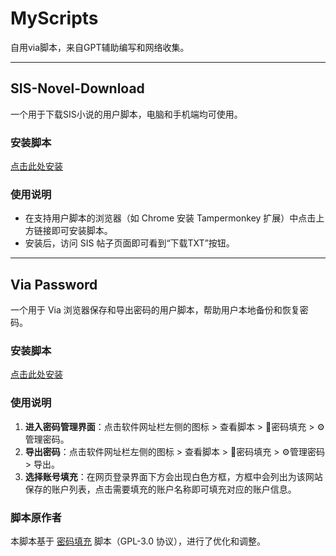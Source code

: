 # MyScripts
自用via脚本，来自GPT辅助编写和网络收集。

---

## SIS-Novel-Download
一个用于下载SIS小说的用户脚本，电脑和手机端均可使用。

### 安装脚本
[点击此处安装](https://whx9986.github.io/MyScripts/sis-novel-download.user.js)

### 使用说明
- 在支持用户脚本的浏览器（如 Chrome 安装 Tampermonkey 扩展）中点击上方链接即可安装脚本。
- 安装后，访问 SIS 帖子页面即可看到“下载TXT”按钮。

---

## Via Password
一个用于 Via 浏览器保存和导出密码的用户脚本，帮助用户本地备份和恢复密码。

### 安装脚本
[点击此处安装](https://raw.githubusercontent.com/whx9986/MyScripts/main/backup/via_password/password_0.2.6.user.js)

### 使用说明
1. **进入密码管理界面**：点击软件网址栏左侧的图标 > 查看脚本 > 🔐密码填充 > ⚙管理密码。
2. **导出密码**：点击软件网址栏左侧的图标 > 查看脚本 > 🔐密码填充 > ⚙管理密码 > 导出。
3. **选择账号填充**：在网页登录界面下方会出现白色方框，方框中会列出为该网站保存的账户列表，点击需要填充的账户名称即可填充对应的账户信息。

### 脚本原作者
本脚本基于 [密码填充](https://greasyfork.org/zh-CN/scripts/511297-密码填充) 脚本（GPL-3.0 协议），进行了优化和调整。
